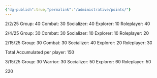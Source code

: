 ```yaml
---
{"dg-publish":true,"permalink":"/administrative/points/"}
---
```


2/2/25
Group: 40
Combat: 30
Socializer: 40
Explorer: 10
Roleplayer: 40

2/4/25
Group: 30
Combat: 30
Socializer: 10
Explorer: 10
Roleplayer: 20

2/15/25
Group: 30
Combat:  30 
Socializer: 40
Explorer: 20 
Roleplayer: 30

Total Accumulated per player: 150

3/15/25
Group: 30
Warrior: 30
Socializer: 50
Explorer: 60
Roleplayer: 50

220